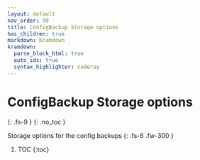 ```yaml
---
layout: default
nav_order: 99
title: ConfigBackup Storage options
has_children: true
markdown: Kramdown
kramdown:
  parse_block_html: true
  auto_ids: true
  syntax_highlighter: coderay
---
```


# ConfigBackup Storage options
{: .fs-9 }
{: .no_toc }


Storage options for the config backups
{: .fs-6 .fw-300 }


1. TOC
{:toc}